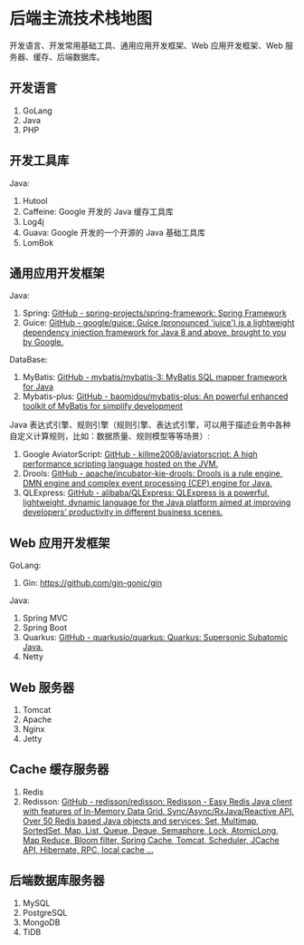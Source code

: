 # 后端主流技术栈地图


开发语言、开发常用基础工具、通用应用开发框架、Web 应用开发框架、Web 服务器、缓存、后端数据库。

## 开发语言

1. GoLang
2. Java
3. PHP

## 开发工具库

Java:
1. Hutool
2. Caffeine: Google 开发的 Java 缓存工具库
3. Log4j
4. Guava: Google 开发的一个开源的 Java 基础工具库
5. LomBok

## 通用应用开发框架

Java:
1. Spring: [GitHub - spring-projects/spring-framework: Spring Framework](https://github.com/spring-projects/spring-framework)
2. Guice: [GitHub - google/guice: Guice (pronounced 'juice') is a lightweight dependency injection framework for Java 8 and above, brought to you by Google.](https://github.com/google/guice)

DataBase:
1. MyBatis: [GitHub - mybatis/mybatis-3: MyBatis SQL mapper framework for Java](https://github.com/mybatis/mybatis-3)
2. Mybatis-plus: [GitHub - baomidou/mybatis-plus: An powerful enhanced toolkit of MyBatis for simplify development](https://github.com/baomidou/mybatis-plus)

Java 表达式引擎、规则引擎（规则引擎、表达式引擎，可以用于描述业务中各种自定义计算规则，比如：数据质量、规则模型等等场景）: 
1. Google AviatorScript: [GitHub - killme2008/aviatorscript: A high performance scripting language hosted on the JVM.](https://github.com/killme2008/aviatorscript)
2. Drools: [GitHub - apache/incubator-kie-drools: Drools is a rule engine, DMN engine and complex event processing (CEP) engine for Java.](https://github.com/apache/incubator-kie-drools)
3. QLExpress: [GitHub - alibaba/QLExpress: QLExpress is a powerful, lightweight, dynamic language for the Java platform aimed at improving developers’ productivity in different business scenes.](https://github.com/alibaba/QLExpress)

## Web 应用开发框架

GoLang:
1. Gin: https://github.com/gin-gonic/gin

Java:
1. Spring MVC
2. Spring Boot
3. Quarkus: [GitHub - quarkusio/quarkus: Quarkus: Supersonic Subatomic Java.](https://github.com/quarkusio/quarkus)
4. Netty
## Web 服务器

1. Tomcat
2. Apache
3. Nginx
4. Jetty

## Cache 缓存服务器

1. Redis
2. Redisson: [GitHub - redisson/redisson: Redisson - Easy Redis Java client with features of In-Memory Data Grid. Sync/Async/RxJava/Reactive API. Over 50 Redis based Java objects and services: Set, Multimap, SortedSet, Map, List, Queue, Deque, Semaphore, Lock, AtomicLong, Map Reduce, Bloom filter, Spring Cache, Tomcat, Scheduler, JCache API, Hibernate, RPC, local cache ...](https://github.com/redisson/redisson)

## 后端数据库服务器

1. MySQL
2. PostgreSQL
3. MongoDB
4. TiDB